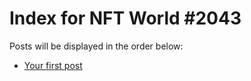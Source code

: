 # Index for NFT World #2043
Posts will be displayed in the order below:

- [Your first post](./001-first.md)

